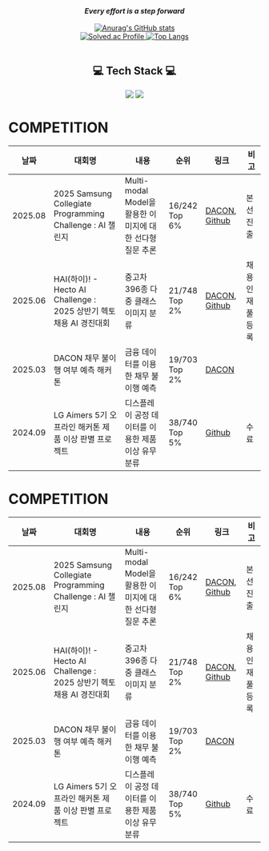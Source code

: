 <div align="center">
  <strong><em>Every effort is a step forward</em></strong>
</div>

<br/>

<div align="center">

  <a href="https://github.com/xooyong/github-readme-stats">
    <img src="https://github-readme-stats.vercel.app/api?username=xooyong" alt="Anurag's GitHub stats">
  </a>

  <br/>

  <a href="https://solved.ac/dlwndyd/">
    <img src="http://mazassumnida.wtf/api/v2/generate_badge?boj=dlwndyd" alt="Solved.ac Profile" />
  </a>

  <a href="https://github.com/xooyong/github-readme-stats">
    <img src="https://github-readme-stats.vercel.app/api/top-langs/?username=xooyong&layout=compact" alt="Top Langs" />
  </a>

</div>

<br/>

<h2 align='center'> 💻 Tech Stack 💻 </h2>

<p align="center">
  <img src="https://img.shields.io/badge/python-3670A0?style=for-the-badge&logo=python&logoColor=ffdd54" />
  <img src="https://img.shields.io/badge/PyTorch-%23EE4C2C.svg?style=for-the-badge&logo=PyTorch&logoColor=white" />
</p>

# COMPETITION
날짜|대회명|내용|순위|링크|비고
---|---|---|---|---|---|
2025.08|2025 Samsung Collegiate Programming Challenge : AI 챌린지|Multi-modal Model을 활용한 이미지에 대한 선다형 질문 추론|16/242<br>Top 6%|[DACON](https://dacon.io/competitions/official/236500/overview/description), [Github](https://github.com/xooyong/scpc)|본선 진출|
2025.06|HAI(하이)! - Hecto AI Challenge : 2025 상반기 헥토 채용 AI 경진대회|중고차 396종 다중 클래스 이미지 분류|21/748<br> Top 2%|[DACON](https://dacon.io/competitions/official/236493/overview/description), [Github](https://github.com/xooyong/dacon-used-car-clf)|채용 인재풀 등록 
2025.03|DACON 채무 불이행 여부 예측 해커톤|금융 데이터를 이용한 채무 불이행 예측|19/703<br> Top 2%|[DACON](https://dacon.io/competitions/official/236450/codeshare/12304?page=1&dtype=recent)
2024.09|LG Aimers 5기 오프라인 해커톤 제품 이상 판별 프로젝트|디스플레이 공정 데이터를 이용한 제품 이상 유무 분류|38/740<br> Top 5%|[Github](https://github.com/xooyong/LG-Aimers-5)|수료


<h1>COMPETITION</h1>
<table>
  <thead>
    <tr>
      <th>날짜</th>
      <th>대회명</th>
      <th>내용</th>
      <th>순위</th>
      <th>링크</th>
      <th>비고</th>
    </tr>
  </thead>
  <tbody>
    <tr>
      <td>2025.08</td>
      <td>2025 Samsung Collegiate Programming Challenge : AI 챌린지</td>
      <td>Multi-modal Model을 활용한 이미지에 대한 선다형 질문 추론</td>
      <td>16/242<br>Top 6%</td>
      <td><a href="https://dacon.io/competitions/official/236500/overview/description">DACON</a>, <a href="https://github.com/xooyong/scpc">Github</a></td>
      <td>본선 진출</td>
    </tr>
    <tr>
      <td>2025.06</td>
      <td>HAI(하이)! - Hecto AI Challenge : 2025 상반기 헥토 채용 AI 경진대회</td>
      <td>중고차 396종 다중 클래스 이미지 분류</td>
      <td>21/748<br>Top 2%</td>
      <td><a href="https://dacon.io/competitions/official/236493/overview/description">DACON</a>, <a href="https://github.com/xooyong/dacon-used-car-clf">Github</a></td>
      <td>채용 인재풀 등록</td>
    </tr>
    <tr>
      <td>2025.03</td>
      <td>DACON 채무 불이행 여부 예측 해커톤</td>
      <td>금융 데이터를 이용한 채무 불이행 예측</td>
      <td>19/703<br>Top 2%</td>
      <td><a href="https://dacon.io/competitions/official/236450/codeshare/12304?page=1&dtype=recent">DACON</a></td>
      <td></td>
    </tr>
    <tr>
      <td>2024.09</td>
      <td>LG Aimers 5기 오프라인 해커톤 제품 이상 판별 프로젝트</td>
      <td>디스플레이 공정 데이터를 이용한 제품 이상 유무 분류</td>
      <td>38/740<br>Top 5%</td>
      <td><a href="https://github.com/xooyong/LG-Aimers-5">Github</a></td>
      <td>수료</td>
    </tr>
  </tbody>
</table>
